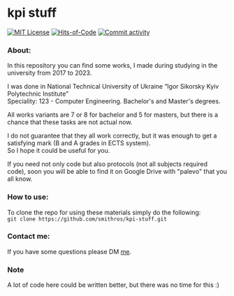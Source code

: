 # kpi stuff
[![MIT License](https://img.shields.io/pypi/l/aiogram.svg?style=flat-square)](https://opensource.org/licenses/MIT)
[![Hits-of-Code](https://hitsofcode.com/github/smithros/kpi-stuff)](https://hitsofcode.com/view/github/smithros/kpi-stuff)
[![Commit activity](https://img.shields.io/github/commit-activity/y/smithros/kpi-stuff)](https://github.com/smithros/kpi-stuff/graphs/commit-activity)
<br>

### About:
In this repository you can find some works, I made during studying in the university from 2017 to 2023. <br/>

I was done in National Technical University of Ukraine “Igor Sikorsky Kyiv Polytechnic Institute” <br/>
Speciality: 123 - Computer Engineering. Bachelor's and Master's degrees.

All works variants are 7 or 8 for bachelor and 5 for masters, but there is a chance that these tasks are not actual now.<br>

I do not guarantee that they all work correctly, but it was enough to get a satisfying mark (B and A grades in ECTS system). </br>
So I hope it could be useful for you. </br>

If you need not only code but also protocols (not all subjects required code), soon you will be able to find it on Google Drive with "palevo" that you all know.

### How to use:
To clone the repo for using these materials simply do the following: </br>
`git clone https://github.com/smithros/kpi-stuff.git`

### Contact me:
If you have some questions please DM [me](mailto:kovalr2000@gmail.com).

### Note 
A lot of code here could be written better, but there was no time for this :) 